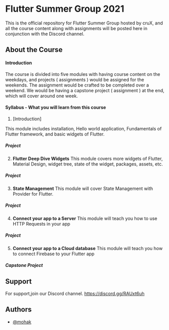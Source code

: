 # Flutter Summer Group 2021

This is the official repository for Flutter Summer Group hosted by cruX, and all the course content along with assignments will be posted here in conjunction with the Discord channel.



## About the Course

#### Introduction
The course is divided into five modules with having course content on the weekdays, and projects ( assignments ) would be assigned for the weekends. The assignment would be crafted to be completed over a weekend.
We would be having a capstone project ( assignment ) at the end, which will cover around one week.

#### Syllabus - What you will learn from this course


1. [Introduction]

This module includes installation, Hello world application, Fundamentals of Flutter framework, and basic widgets of Flutter.

##### Project

2. **Flutter Deep Dive Widgets**
This module covers more widgets of Flutter, Material Design, widget tree, state of the widget, packages, assets, etc.

##### Project

3. **State Management**
This module will cover State Management with Provider for Flutter.
##### Project

4. **Connect your app to a Server**
This module will teach you how to use HTTP Requests in your app
##### Project

5. **Connect your app to a Cloud database**
This module will teach you how to connect Firebase to your Flutter app
##### Capstone Project


## Support

For support,join our Discord channel.
https://discord.gg/RAUxt6uh
## Authors

- [@mohak](https://www.github.com/whiteHatpro)
